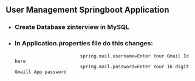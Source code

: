 ## User Management Springboot Application

- ### Create Database zinterview in MySQL
- ### In Application.properties file do this changes:
                              spring.mail.username=Enter Your Gmail Id here
                              spring.mail.password=Enter Your 16 digit Gmaill App password
